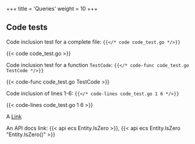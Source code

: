 +++
title = 'Queries'
weight = 10
+++
## Code tests

Code inclusion test for a complete file: `{{</* code code_test.go */>}}`

{{< code code_test.go >}}

Code inclusion test for a function `TestCode`: `{{</* code-func code_test.go TestCode */>}}`

{{< code-func code_test.go TestCode >}}

Code inclusion of lines 1-6: `{{</* code-lines code_test.go 1 6 */>}}`

{{< code-lines code_test.go 1 6 >}}

A [Link](https://example.com)

An API docs link: {{< api ecs Entity.IsZero >}}, {{< api ecs Entity.IsZero "Entity.IsZero()" >}}
